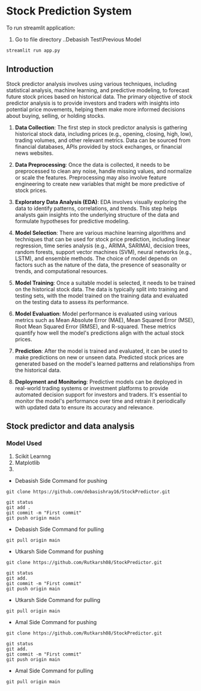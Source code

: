 # Stock Prediction System

To run streamlit application:

1. Go to file directory  ..Debasish Test\Previous Model

```bash
streamlit run app.py
```

## Introduction

Stock predictor analysis involves using various techniques, including statistical analysis, machine learning, and predictive modeling, to forecast future stock prices based on historical data. The primary objective of stock predictor analysis is to provide investors and traders with insights into potential price movements, helping them make more informed decisions about buying, selling, or holding stocks.

1. **Data Collection**: The first step in stock predictor analysis is gathering historical stock data, including prices (e.g., opening, closing, high, low), trading volumes, and other relevant metrics. Data can be sourced from financial databases, APIs provided by stock exchanges, or financial news websites.

2. **Data Preprocessing**: Once the data is collected, it needs to be preprocessed to clean any noise, handle missing values, and normalize or scale the features. Preprocessing may also involve feature engineering to create new variables that might be more predictive of stock prices.

3. **Exploratory Data Analysis (EDA)**: EDA involves visually exploring the data to identify patterns, correlations, and trends. This step helps analysts gain insights into the underlying structure of the data and formulate hypotheses for predictive modeling.

4. **Model Selection**: There are various machine learning algorithms and techniques that can be used for stock price prediction, including linear regression, time series analysis (e.g., ARIMA, SARIMA), decision trees, random forests, support vector machines (SVM), neural networks (e.g., LSTM), and ensemble methods. The choice of model depends on factors such as the nature of the data, the presence of seasonality or trends, and computational resources.

5. **Model Training**: Once a suitable model is selected, it needs to be trained on the historical stock data. The data is typically split into training and testing sets, with the model trained on the training data and evaluated on the testing data to assess its performance.

6. **Model Evaluation**: Model performance is evaluated using various metrics such as Mean Absolute Error (MAE), Mean Squared Error (MSE), Root Mean Squared Error (RMSE), and R-squared. These metrics quantify how well the model's predictions align with the actual stock prices.

7. **Prediction**: After the model is trained and evaluated, it can be used to make predictions on new or unseen data. Predicted stock prices are generated based on the model's learned patterns and relationships from the historical data.

8. **Deployment and Monitoring**: Predictive models can be deployed in real-world trading systems or investment platforms to provide automated decision support for investors and traders. It's essential to monitor the model's performance over time and retrain it periodically with updated data to ensure its accuracy and relevance.

## Stock predictor and data analysis

### Model Used

1. Scikit Learnng
2. Matplotlib
3.

- Debasish Side Command for pushing

```text
git clone https://github.com/debasishray16/StockPredictor.git

git status
git add .
git commit -m "First commit"
git push origin main
```

- Debasish Side Command for pulling

```text
git pull origin main
```

- Utkarsh Side Command for pushing

```
git clone https://github.com/Rutkarsh08/StockPredictor.git

git status
git add.
git commit -m "First commit"
git push origin main
```

- Utkarsh Side Command for pulling

```
git pull origin main
```

- Amal Side Command for pushing

```
git clone https://github.com/Rutkarsh08/StockPredictor.git

git status
git add.
git commit -m "First commit"
git push origin main
```

- Amal Side Command for pulling

```
git pull origin main
```
